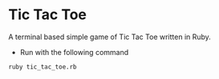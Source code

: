 Tic Tac Toe
===========

A terminal based simple game of Tic Tac Toe written in Ruby.


* Run with the following command

```
ruby tic_tac_toe.rb
```


